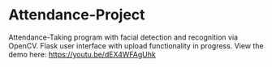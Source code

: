 # Attendance-Project
Attendance-Taking program with facial detection and recognition via OpenCV. Flask user interface with upload functionality in progress. View the demo here: https://youtu.be/dEX4WFAgUhk
